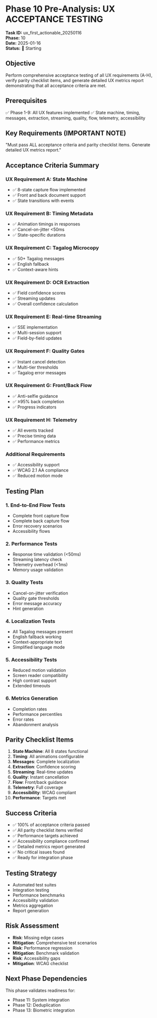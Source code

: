 # Phase 10 Pre-Analysis: UX ACCEPTANCE TESTING
**Task ID:** ux_first_actionable_20250116  
**Phase:** 10  
**Date:** 2025-01-16  
**Status:** 🔄 Starting

## Objective
Perform comprehensive acceptance testing of all UX requirements (A-H), verify parity checklist items, and generate detailed UX metrics report demonstrating that all acceptance criteria are met.

## Prerequisites
✅ Phase 1-9: All UX features implemented
✅ State machine, timing, messages, extraction, streaming, quality, flow, telemetry, accessibility

## Key Requirements (IMPORTANT NOTE)
"Must pass ALL acceptance criteria and parity checklist items. Generate detailed UX metrics report."

## Acceptance Criteria Summary

### UX Requirement A: State Machine
- ✅ 8-state capture flow implemented
- ✅ Front and back document support
- ✅ State transitions with events

### UX Requirement B: Timing Metadata
- ✅ Animation timings in responses
- ✅ Cancel-on-jitter <50ms
- ✅ State-specific durations

### UX Requirement C: Tagalog Microcopy
- ✅ 50+ Tagalog messages
- ✅ English fallback
- ✅ Context-aware hints

### UX Requirement D: OCR Extraction
- ✅ Field confidence scores
- ✅ Streaming updates
- ✅ Overall confidence calculation

### UX Requirement E: Real-time Streaming
- ✅ SSE implementation
- ✅ Multi-session support
- ✅ Field-by-field updates

### UX Requirement F: Quality Gates
- ✅ Instant cancel detection
- ✅ Multi-tier thresholds
- ✅ Tagalog error messages

### UX Requirement G: Front/Back Flow
- ✅ Anti-selfie guidance
- ✅ ≥95% back completion
- ✅ Progress indicators

### UX Requirement H: Telemetry
- ✅ All events tracked
- ✅ Precise timing data
- ✅ Performance metrics

### Additional Requirements
- ✅ Accessibility support
- ✅ WCAG 2.1 AA compliance
- ✅ Reduced motion mode

## Testing Plan

### 1. End-to-End Flow Tests
- Complete front capture flow
- Complete back capture flow
- Error recovery scenarios
- Accessibility flows

### 2. Performance Tests
- Response time validation (<50ms)
- Streaming latency check
- Telemetry overhead (<1ms)
- Memory usage validation

### 3. Quality Tests
- Cancel-on-jitter verification
- Quality gate thresholds
- Error message accuracy
- Hint generation

### 4. Localization Tests
- All Tagalog messages present
- English fallback working
- Context-appropriate text
- Simplified language mode

### 5. Accessibility Tests
- Reduced motion validation
- Screen reader compatibility
- High contrast support
- Extended timeouts

### 6. Metrics Generation
- Completion rates
- Performance percentiles
- Error rates
- Abandonment analysis

## Parity Checklist Items

1. **State Machine**: All 8 states functional
2. **Timing**: All animations configurable
3. **Messages**: Complete localization
4. **Extraction**: Confidence scoring
5. **Streaming**: Real-time updates
6. **Quality**: Instant cancellation
7. **Flow**: Front/back guidance
8. **Telemetry**: Full coverage
9. **Accessibility**: WCAG compliant
10. **Performance**: Targets met

## Success Criteria
- ✅ 100% of acceptance criteria passed
- ✅ All parity checklist items verified
- ✅ Performance targets achieved
- ✅ Accessibility compliance confirmed
- ✅ Detailed metrics report generated
- ✅ No critical issues found
- ✅ Ready for integration phase

## Testing Strategy
- Automated test suites
- Integration testing
- Performance benchmarks
- Accessibility validation
- Metrics aggregation
- Report generation

## Risk Assessment
- **Risk**: Missing edge cases
- **Mitigation**: Comprehensive test scenarios
- **Risk**: Performance regression
- **Mitigation**: Benchmark validation
- **Risk**: Accessibility gaps
- **Mitigation**: WCAG checklist

## Next Phase Dependencies
This phase validates readiness for:
- Phase 11: System integration
- Phase 12: Deduplication
- Phase 13: Biometric integration